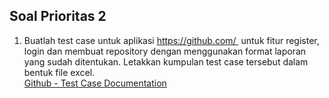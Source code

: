 ## Soal Prioritas 2

1. Buatlah test case untuk aplikasi https://github.com/  untuk fitur register, login dan membuat repository dengan menggunakan format laporan yang sudah ditentukan. Letakkan kumpulan test case tersebut dalam bentuk file excel.\
[Github - Test Case Documentation](https://docs.google.com/spreadsheets/d/1kIxYjqIFbIq5PajKLnTEgl98CHx_1_oDNFGKMk0j5jw/edit?usp=sharing)